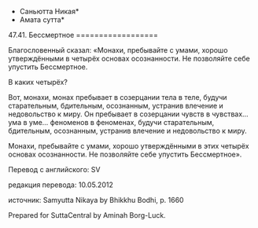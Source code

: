 * Саньютта Никая*
* Амата сутта*

47\.41\. Бессмертное
\=\=\=\=\=\=\=\=\=\=\=\=\=\=\=\=\=\=

Благословенный сказал: «Монахи, пребывайте с умами, хорошо утверждёнными в четырёх основах осознанности\. Не позволяйте себе упустить Бессмертное\.

В каких четырёх?

Вот, монахи, монах пребывает в созерцании тела в теле, будучи старательным, бдительным, осознанным, устранив влечение и недовольство к миру\. Он пребывает в созерцании чувств в чувствах… ума в уме… феноменов в феноменах, будучи старательным, бдительным, осознанным, устранив влечение и недовольство к миру\.

Монахи, пребывайте с умами, хорошо утверждёнными в этих четырёх основах осознанности\. Не позволяйте себе упустить Бессмертное»\.

Перевод с английского: SV

редакция перевода: 10\.05\.2012

источник: Samyutta Nikaya by Bhikkhu Bodhi, p\. 1660

Prepared for SuttaCentral by Aminah Borg\-Luck\.